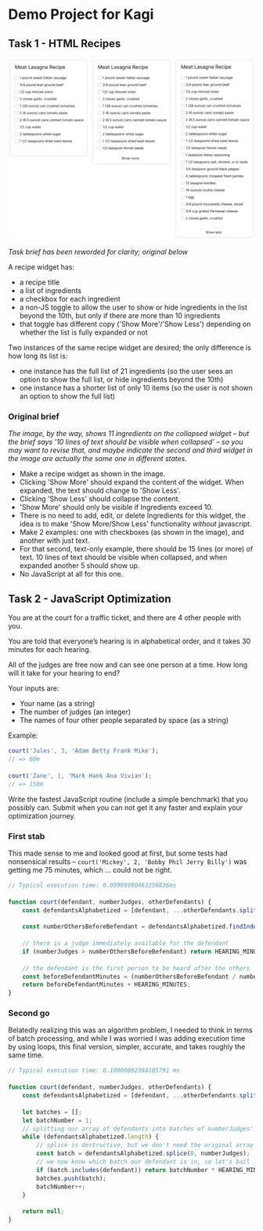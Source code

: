 # Demo Project for Kagi

## Task 1 - HTML Recipes

![Recipe Widget](img/html-recipes.jpg)

_Task brief has been reworded for clarity; original below_

A recipe widget has:

- a recipe title
- a list of ingredients
- a checkbox for each ingredient
- a non-JS toggle to allow the user to show or hide ingredients in the list beyond the 10th, but only if there are more than 10 ingredients
- that toggle has different copy ('Show More'/'Show Less') depending on whether the list is fully expanded or not

Two instances of the same recipe widget are desired; the only difference is how long its list is:

- one instance has the full list of 21 ingredients (so the user sees an option to show the full list, or hide ingredients beyond the 10th)
- one instance has a shorter list of only 10 items (so the user is not shown an option to show the full list)

### Original brief

_The image, by the way, shows 11 ingredients on the collapsed widget – but the brief says '10 lines of text should be visible when collapsed’ – so you may want to revise that, and maybe indicate the second and third widget in the image are actually the same one in different states._

- Make a recipe widget as shown in the image.
- Clicking 'Show More' should expand the content of the widget. When expanded, the text should change to 'Show Less'.
- Clicking 'Show Less' should collapse the content.
- 'Show More' should only be visible if Ingredients exceed 10.
- There is no need to add, edit, or delete Ingredients for this widget, the idea is to make 'Show More/Show Less' functionality _without_ javascript.
- Make 2 examples: one with checkboxes (as shown in the image), and another with just text.
- For that second, text-only example, there should be 15 lines (or more) of text. 10 lines of text should be visible when collapsed, and when expanded another 5 should show up.
- No JavaScript at all for this one.

## Task 2 - JavaScript Optimization

You are at the court for a traffic ticket, and there are 4 other people with you.

You are told that everyone’s hearing is in alphabetical order, and it takes 30 minutes for each hearing.

All of the judges are free now and can see one person at a time. How long will it take for your hearing to end?

Your inputs are:

- Your name (as a string)
- The number of judges (an integer)
- The names of four other people separated by space (as a string)

Example:

```js
court('Jules', 3, 'Adam Betty Frank Mike');
// => 60m

court('Zane', 1, 'Mark Hank Ana Vivian');
// => 150m
```

Write the fastest JavaScript routine (include a simple benchmark) that you possibly can. Submit when you can not get it any faster and explain your optimization journey.

### First stab

This made sense to me and looked good at first, but some tests had nonsensical results – `court('Mickey', 2, 'Bobby Phil Jerry Billy')` was getting me 75 minutes, which … could not be right.

```js
// Typical execution time: 0.09999990463256836ms

function court(defendant, numberJudges, otherDefendants) {
	const defendantsAlphabetized = [defendant, ...otherDefendants.split(' ')].sort();

	const numberOthersBeforeBefendant = defendantsAlphabetized.findIndex((p) => defendant === p);

	// there is a judge immediately available for the defendant
	if (numberJudges > numberOthersBeforeBefendant) return HEARING_MINUTES;

	// the defendant is the first person to be heard after the others
	const beforeDefendantMinutes = (numberOthersBeforeBefendant / numberJudges) * HEARING_MINUTES;
	return beforeDefendantMinutes + HEARING_MINUTES;
}
```

### Second go

Belatedly realizing this was an algorithm problem, I needed to think in terms of batch processing, and while I was worried I was adding execution time by using loops, this final version, simpler, accurate, and takes roughly the same time.

```js
// Typical execution time: 0.10000002384185791 ms

function court(defendant, numberJudges, otherDefendants) {
	const defendantsAlphabetized = [defendant, ...otherDefendants.split(' ')].sort();

	let batches = [];
	let batchNumber = 1;
	// splitting our array of defendants into batches of numberJudges' size
	while (defendantsAlphabetized.length) {
		// splice is destructive, but we don't need the original array
		const batch = defendantsAlphabetized.splice(0, numberJudges);
		// we now know which batch our defendant is in, so let's bail
		if (batch.includes(defendant)) return batchNumber * HEARING_MINUTES;
		batches.push(batch);
		batchNumber++;
	}

	return null;
}
```
